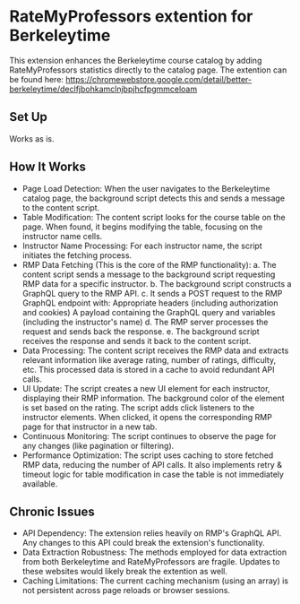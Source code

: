 # RateMyProfessors extention for Berkeleytime
This extension enhances the Berkeleytime course catalog by adding RateMyProfessors statistics directly to the catalog page.
The extention can be found here: https://chromewebstore.google.com/detail/better-berkeleytime/declfjbohkamclnjbpjhcfpgmmceloam

## Set Up
Works as is.
    
## How It Works
- Page Load Detection: When the user navigates to the Berkeleytime catalog page, the background script detects this and sends a message to the content script.
- Table Modification: The content script looks for the course table on the page. When found, it begins modifying the table, focusing on the instructor name cells.
- Instructor Name Processing: For each instructor name, the script initiates the fetching process.
- RMP Data Fetching (This is the core of the RMP functionality): 
  a. The content script sends a message to the background script requesting RMP data for a specific instructor.
  b. The background script constructs a GraphQL query to the RMP API. 
  c. It sends a POST request to the RMP GraphQL endpoint with:
      Appropriate headers (including authorization and cookies)
      A payload containing the GraphQL query and variables (including the instructor's name) 
  d. The RMP server processes the request and sends back the response. 
  e. The background script receives the response and sends it back to the content script.
- Data Processing: The content script receives the RMP data and extracts relevant information like average rating, number of ratings, difficulty, etc. This processed data is stored in a cache to avoid redundant API calls.
- UI Update: The script creates a new UI element for each instructor, displaying their RMP information. The background color of the element is set based on the rating. The script adds click listeners to the instructor elements. When clicked, it opens the corresponding RMP page for that instructor in a new tab.
- Continuous Monitoring: The script continues to observe the page for any changes (like pagination or filtering).
- Performance Optimization: The script uses caching to store fetched RMP data, reducing the number of API calls. It also implements retry & timeout logic for table modification in case the table is not immediately available.

## Chronic Issues
- API Dependency: The extension relies heavily on RMP's GraphQL API. Any changes to this API could break the extension's functionality.
- Data Extraction Robustness: The methods employed for data extraction from both Berkeleytime and RateMyProfessors are fragile. Updates to these websites would likely break the extention as well.
- Caching Limitations: The current caching mechanism (using an array) is not persistent across page reloads or browser sessions.
